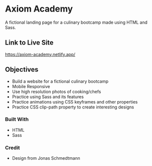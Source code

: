 # Axiom Academy

A fictional landing page for a culinary bootcamp made using HTML and Sass.

## Link to Live Site

https://axiom-academy.netlify.app/

## Objectives

* Build a website for a fictional culinary bootcamp
* Mobile Responsive
* Use high resolution photos of cooking/chefs
* Practice using Sass and its features
* Practice animations using CSS keyframes and other properties
* Practice CSS clip-path property to create interesting designs

### Built With

* HTML
* Sass

### Credit
* Design from Jonas Schmedtmann
